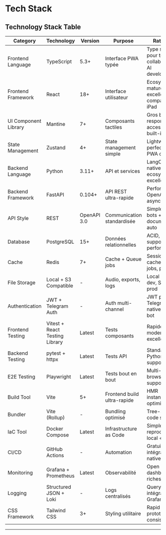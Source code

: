 # Tech Stack

## Technology Stack Table

| Category | Technology | Version | Purpose | Rationale |
|----------|------------|---------|---------|-----------|
| Frontend Language | TypeScript | 5.3+ | Interface PWA typée | Type safety pour team collaboration + AI development |
| Frontend Framework | React | 18+ | Interface utilisateur | Ecosystem mature, PWA excellent, compatibilité iPad |
| UI Component Library | Mantine | 7+ | Composants tactiles | Gros boutons, responsive, accessibilité built-in |
| State Management | Zustand | 4+ | State management simple | Lightweight, perfect pour PWA offline |
| Backend Language | Python | 3.11+ | API et services | LangChain native, ecosystem IA excellent |
| Backend Framework | FastAPI | 0.104+ | API REST ultra-rapide | Performance, OpenAPI auto, async native |
| API Style | REST | OpenAPI 3.0 | Communication standardisée | Simple pour bots + PWA, documentation auto |
| Database | PostgreSQL | 15+ | Données relationnelles | ACID, JSON support, performance |
| Cache | Redis | 7+ | Cache + Queue jobs | Session cache, async jobs, pub/sub |
| File Storage | Local + S3 Compatible | - | Audio, exports, logs | Local pour dev, S3 pour prod |
| Authentication | JWT + Telegram Auth | - | Auth multi-channel | JWT pour API, Telegram native pour bot |
| Frontend Testing | Vitest + React Testing Library | Latest | Tests composants | Rapide, modern, excellent DX |
| Backend Testing | pytest + httpx | Latest | Tests API | Standard Python, async support |
| E2E Testing | Playwright | Latest | Tests bout en bout | Multi-browser, PWA support |
| Build Tool | Vite | 5+ | Frontend build ultra-rapide | HMR instantané, optimisé PWA |
| Bundler | Vite (Rollup) | - | Bundling optimisé | Tree-shaking, code splitting |
| IaC Tool | Docker Compose | Latest | Infrastructure as Code | Simple, reproductible, local + prod |
| CI/CD | GitHub Actions | - | Automation | Gratuit, intégration native |
| Monitoring | Grafana + Prometheus | Latest | Observabilité | Open source, dashboards riches |
| Logging | Structured JSON + Loki | - | Logs centralisés | Queryable, intégration Grafana |
| CSS Framework | Tailwind CSS | 3+ | Styling utilitaire | Rapid prototyping, consistency |

---
